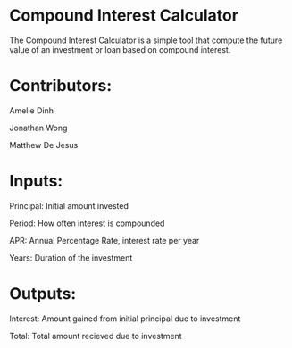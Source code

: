 # Compound Interest Calculator
The Compound Interest Calculator is a simple tool that compute the future
value of an investment or loan based on compound interest.

# Contributors:
Amelie Dinh

Jonathan Wong

Matthew De Jesus

# Inputs:
Principal: Initial amount invested

Period: How often interest is compounded

APR: Annual Percentage Rate, interest rate per year

Years: Duration of the investment

# Outputs:
Interest: Amount gained from initial principal due to investment

Total: Total amount recieved due to investment

